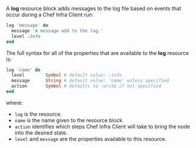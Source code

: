 A **log** resource block adds messages to the log file based on events
that occur during a Chef Infra Client run:

```ruby
log 'message' do
  message 'A message add to the log.'
  level :info
end
```

The full syntax for all of the properties that are available to the
**log** resource is:

```ruby
log 'name' do
  level        Symbol # default value: :info
  message      String # default value: 'name' unless specified
  action       Symbol # defaults to :write if not specified
end
```

where:

- `log` is the resource.
- `name` is the name given to the resource block.
- `action` identifies which steps Chef Infra Client will take to bring
    the node into the desired state.
- `level` and `message` are the properties available to this resource.
